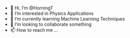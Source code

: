- 👋 Hi, I’m @HorningT
- 👀 I’m interested in Physics Applications
- 🌱 I’m currently learning Machine Learning Techniques
- 💞️ I’m looking to collaborate something
- 📫 How to reach me ...

<!---
HorningT/HorningT is a ✨ special ✨ repository because its `README.md` (this file) appears on your GitHub profile.
You can click the Preview link to take a look at your changes.
--->
